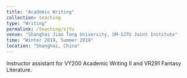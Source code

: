 ```yaml
---
title: "Academic Writing"
collection: teaching
type: "Writing"
permalink: /teaching/sjtu
venue: "Shanghai Jiao Tong University, UM-SJTU Joint Institute"
time: "Winter 2019, Summer 2019"
location: "Shanghai, China"
---
```


Instructor assistant for VY200 Academic Writing II and VR291 Fantasy Literature.
